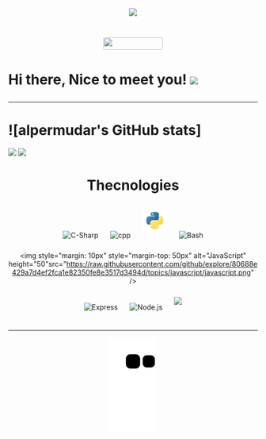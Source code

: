 

<div align="center" style="margin: 40px 0">
    <a href="https://github.com/alpermudar?tab=followers">
        <img width="175px" src="https://camo.githubusercontent.com/eb90056fe9e433bb9e274db8680d6e380a8f08ff84a0ebae326e5b6a3c2dfe8a/68747470733a2f2f6b6f6d617265762e636f6d2f67687076632f3f757365726e616d653d746f70646576656c6f7065723037323926636f6c6f723d444530303244" data-canonical-src="https://komarev.com/ghpvc/?username=alpermudar&amp;color=DE002D" style="max-width: 100%;">
    </a>
</div>
    <div align="center" style="margin: 40px 0">

</div>
<div align="center" style="margin: 40px 0">
    <!-- Followers -->
    <a href="https://github.com/alpermudar?tab=followers">
        <img width="120px" height="25px" style="border-radius: 3px" src="https://img.shields.io/github/followers/alpermudar?style=flat-square">
    </a>
</div>
<h1>Hi there, Nice to meet you! <img src="https://media.giphy.com/media/hvRJCLFzcasrR4ia7z/giphy.gif" width="25px"/>
<hr />
 <h1>
![alpermudar's GitHub stats]
</h1>
<img src="https://github-readme-stats.vercel.app/api?username=alpermudar&show_icons=true&theme=dark"><img>
<img src="https://github-readme-stats.vercel.app/api/top-langs/?username=alpermudar&layout=compact&theme=dark"></img>


<table><tr>
        <div align="center">
           <h1> <b> Thecnologies </b> </h1>
        </div>
        <div align="center">   
            
<img style="margin: 10px" style="margin-top: 50px" alt="C-Sharp" height="50" src="https://www.avenga.com/wp-content/uploads/2020/11/C-Sharp-1920x1080.png" />
<img style="margin: 10px" style="margin-top: 50px" src="https://raw.githubusercontent.com/isocpp/logos/master/cpp_logo.png" alt="cpp" height="50" />
<img style="margin: 10px" style="margin-top: 50px" alt="Python"height="50" src="https://raw.githubusercontent.com/github/explore/e94815998e4e0713912fed477a1f346ec04c3da2/topics/python/python.png" />
           
            
<img style="margin: 10px" style="margin-top: 50px" src="https://profilinator.rishav.dev/skills-assets/gnu_bash-icon.svg" alt="Bash" height="50" />
           
<img style="margin: 10px" style="margin-top: 50px" alt="JavaScript" height="50"src="https://raw.githubusercontent.com/github/explore/80688e429a7d4ef2fca1e82350fe8e3517d3494d/topics/javascript/javascript.png" />

<img style="margin: 10px" style="margin-top: 50px" alt="Express" height="50" src="https://raw.githubusercontent.com/sachuverma/sachuverma/master/icons/express.png"/>  
<img style="margin: 10px" style="margin-top: 50px" alt="Node.js" height="50" src="https://miro.medium.com/max/720/1*hAAm71eC0mIg3RIA6S4-DQ.webp" 
<img style="margin: 10px" style="margin-top: 50px" src="https://profilinator.rishav.dev/skills-assets/linux-original.svg" alt="Linux" height="50" />
            
<img style="margin: 10px" style="margin-top: 50px" src="https://upload.wikimedia.org/wikipedia/commons/thumb/7/73/Ruby_logo.svg/1024px-Ruby_logo.svg.png" height="50" />

</tr>
</table>  
<hr/>

<div  align="center"> <img src="https://raw.githubusercontent.com/muhiqsimui/muhiqsimui/output/github-contribution-grid-snake.svg" /></div>
